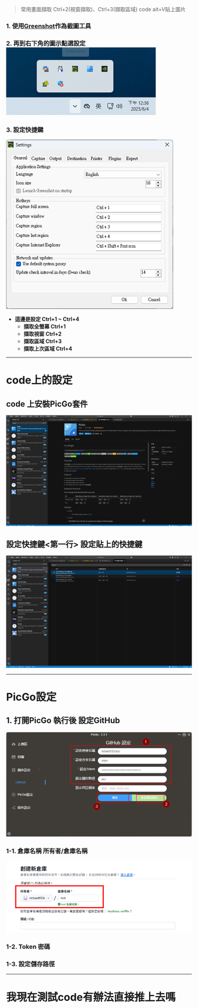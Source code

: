    > 常用畫面擷取 Ctrl+2(視窗擷取)、Ctrl+3(擷取區域)
   > code ait+V貼上圖片

### 1. 使用[Greenshot](https://getgreenshot.org/downloads/)作為截圖工具
### 2. 再到右下角的圖示點選設定![20250604123639](https://raw.githubusercontent.com/richard153r/pic/main/pic/20250604123639.png)
### 3. 設定快捷鍵
![20250604104957](https://raw.githubusercontent.com/richard153r/pic/main/pic/20250604104957.png)

- **這邊是設定 Ctrl+1 ~ Ctrl+4**
  - **擷取全螢幕 Ctrl+1**
  - **擷取視窗 Ctrl+2**
  - **擷取區域 Ctrl+3**
  - **擷取上次區域 Ctrl+4**
---
# code上的設定
## code 上安裝PicGo套件
![20250604113924](https://raw.githubusercontent.com/richard153r/pic/main/pic/20250604113924.png)
## 設定快捷鍵<第一行> 設定貼上的快捷鍵
![20250604125212](https://raw.githubusercontent.com/richard153r/pic/main/pic/20250604125212.png)

---
# PicGo設定
## 1. 打開PicGo 執行後 設定GitHub
![aaa](https://raw.githubusercontent.com/richard153r/pic/main/pic/20250515143505.png)
### 1-1. 倉庫名稱 所有者/倉庫名稱
![20250604124223](https://raw.githubusercontent.com/richard153r/pic/main/pic/20250604124223.png)
### 1-2. Token 密碼
### 1-3. 設定儲存路徑

---
# 我現在測試code有辦法直接推上去嗎


